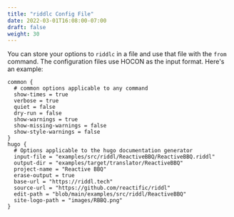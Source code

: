 ```yaml
---
title: "riddlc Config File"
date: 2022-03-01T16:08:00-07:00
draft: false
weight: 30
---
```


You can store your options to `riddlc` in a file and use that
file with the `from` command. The configuration files use 
HOCON as the input format. Here's an example:

```hocon
common {
  # common options applicable to any command
  show-times = true
  verbose = true
  quiet = false
  dry-run = false
  show-warnings = true
  show-missing-warnings = false
  show-style-warnings = false
}
hugo {
  # Options applicable to the hugo documentation generator
  input-file = "examples/src/riddl/ReactiveBBQ/ReactiveBBQ.riddl"
  output-dir = "examples/target/translator/ReactiveBBQ"
  project-name = "Reactive BBQ"
  erase-output = true
  base-url = "https://riddl.tech"
  source-url = "https://github.com/reactific/riddl"
  edit-path = "blob/main/examples/src/riddl/ReactiveBBQ"
  site-logo-path = "images/RBBQ.png"
}
```